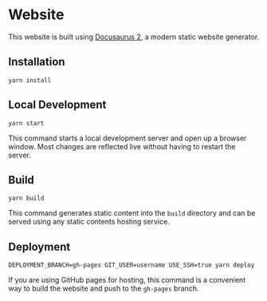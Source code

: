 # Website

This website is built using [Docusaurus 2](https://v2.docusaurus.io/), a modern static website generator.

## Installation

```console
yarn install
```

## Local Development

```console
yarn start
```

This command starts a local development server and open up a browser window. Most changes are reflected live without having to restart the server.

## Build

```console
yarn build
```

This command generates static content into the `build` directory and can be served using any static contents hosting service.

## Deployment

```console
DEPLOYMENT_BRANCH=gh-pages GIT_USER=username USE_SSH=true yarn deploy
```

If you are using GitHub pages for hosting, this command is a convenient way to build the website and push to the `gh-pages` branch.
